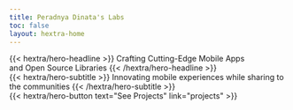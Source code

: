 ```yaml
---
title: Peradnya Dinata's Labs
toc: false
layout: hextra-home
---
```


<div class="hx-mt-6 hx-mb-6">
{{< hextra/hero-headline >}}
  Crafting Cutting-Edge Mobile Apps&nbsp;<br class="sm:hx-block hx-hidden" />and Open Source Libraries
{{< /hextra/hero-headline >}}
</div>

<div class="hx-mb-12">
{{< hextra/hero-subtitle >}}
  Innovating mobile experiences while sharing to the communities
{{< /hextra/hero-subtitle >}}
</div>

<div class="hx-mb-6">
{{< hextra/hero-button text="See Projects" link="projects" >}}
</div>